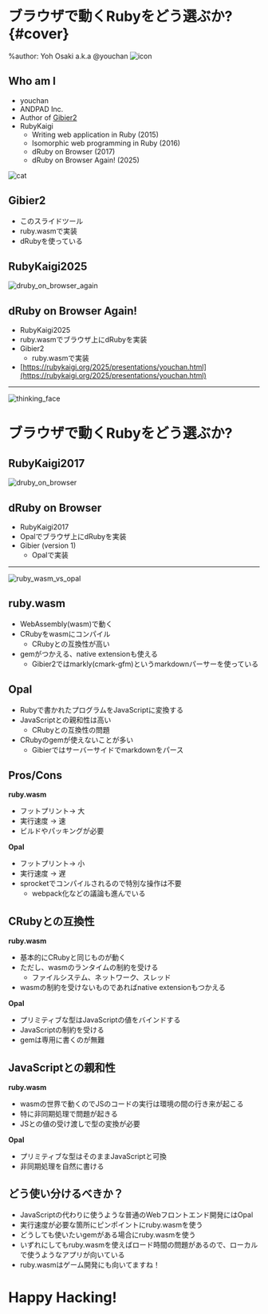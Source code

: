 # ブラウザで動くRubyをどう選ぶか?{#cover}

%author: Yoh Osaki a.k.a @youchan
![icon](images/youchan_square.jpeg)

## Who am I

- youchan
- ANDPAD Inc.
- Author of [Gibier2](https://github.com/youchan/gibier2)
- RubyKaigi
  - Writing web application in Ruby (2015)
  - Isomorphic web programming in Ruby (2016)
  - dRuby on Browser (2017)
  - dRuby on Browser Again! (2025)

![cat](images/cat.jpg)

## Gibier2

- このスライドツール
- ruby.wasmで実装
- dRubyを使っている

## RubyKaigi2025

![druby_on_browser_again](images/dRuby-on-Browser-Again.png)

## dRuby on Browser Again!

- RubyKaigi2025
- ruby.wasmでブラウザ上にdRubyを実装
- Gibier2
  - ruby.wasmで実装
- [https://rubykaigi.org/2025/presentations/youchan.html](https://rubykaigi.org/2025/presentations/youchan.html)

---

![thinking_face](images/think.png)

# ブラウザで動くRubyをどう選ぶか?

## RubyKaigi2017

![druby_on_browser](images/dRuby-on-Browser.png)

## dRuby on Browser

- RubyKaigi2017
- Opalでブラウザ上にdRubyを実装
- Gibier (version 1)
  - Opalで実装

---

![ruby_wasm_vs_opal](images/ruby.wasm_vs_opal.png)

## ruby.wasm

- WebAssembly(wasm)で動く
- CRubyをwasmにコンパイル
  - CRubyとの互換性が高い
- gemがつかえる、native extensionも使える
  - Gibier2ではmarkly(cmark-gfm)というmarkdownパーサーを使っている

## Opal

- Rubyで書かれたプログラムをJavaScriptに変換する
- JavaScriptとの親和性は高い
  - CRubyとの互換性の問題
- CRubyのgemが使えないことが多い
  - Gibierではサーバーサイドでmarkdownをパース

## Pros/Cons

**ruby.wasm**
- フットプリント-> 大
- 実行速度 -> 速
- ビルドやパッキングが必要

**Opal**
- フットプリント-> 小
- 実行速度 -> 遅
- sprocketでコンパイルされるので特別な操作は不要
  - webpack化などの議論も進んでいる

## CRubyとの互換性

**ruby.wasm**
- 基本的にCRubyと同じものが動く
- ただし、wasmのランタイムの制約を受ける
  - ファイルシステム、ネットワーク、スレッド
- wasmの制約を受けないものであればnative extensionもつかえる

**Opal**
- プリミティブな型はJavaScriptの値をバインドする
- JavaScriptの制約を受ける
- gemは専用に書くのが無難

## JavaScriptとの親和性

**ruby.wasm**
- wasmの世界で動くのでJSのコードの実行は環境の間の行き来が起こる
- 特に非同期処理で問題が起きる
- JSとの値の受け渡しで型の変換が必要

**Opal**
- プリミティブな型はそのままJavaScriptと可換
- 非同期処理を自然に書ける

## どう使い分けるべきか？

- JavaScriptの代わりに使うような普通のWebフロントエンド開発にはOpal
- 実行速度が必要な箇所にピンポイントにruby.wasmを使う
- どうしても使いたいgemがある場合にruby.wasmを使う
- いずれにしてもruby.wasmを使えばロード時間の問題があるので、ローカルで使うようなアプリが向いている
- ruby.wasmはゲーム開発にも向いてますね！

# Happy Hacking!
